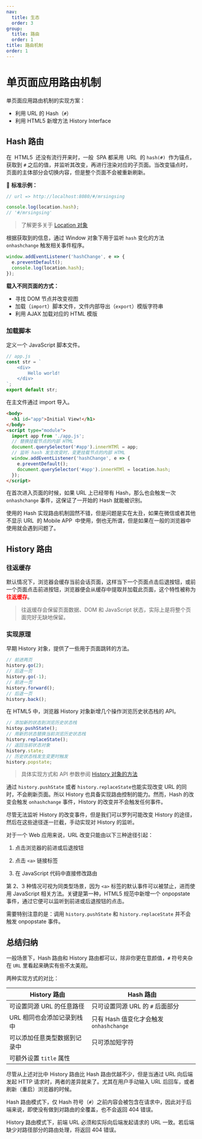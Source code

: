 ```yaml
---
nav:
  title: 生态
  order: 3
group:
  title: 路由
  order: 1
title: 路由机制
order: 1
---
```



# 单页面应用路由机制

单页面应用路由机制的实现方案：

- 利用 URL 的 Hash（`#`）
- 利用 HTML5 新增方法 History Interface

## Hash 路由

在  HTML5  还没有流行开来时，一般  SPA 都采用  URL  的 `hash(#)`  作为锚点，获取到 `#` 之后的值，并监听其改变，再进行渲染对应的子页面。当改变锚点时，页面的主体部分会切换内容，但是整个页面不会被重新刷新。

🌰 **标准示例：**

```js
// url => http://localhost:8080/#/mrsingsing

console.log(location.hash);
// '#/mrsingsing'
```

> 了解更多关于 [Location 对象](https://tsejx.github.io/JavaScript-Guidebook/browser-object-model/the-location-object/the-location-object-properties.html)

根据获取到的信息，通过 Window 对象下用于监听 `hash` 变化的方法 `onhashchange` 触发相关事件程序。

```js
window.addEventListener('hashChange', e => {
  e.preventDefault();
  console.log(location.hash);
});
```

**载入不同页面的方式：**

- 寻找 DOM 节点并改变视图
- 加载（`import`）脚本文件，文件内部导出（`export`）模版字符串
- 利用 AJAX 加载对应的 HTML 模版

### 加载脚本

定义一个 JavaScript 脚本文件。

```js
// app.js
const str = `
	<div>
		Hello world!
	</div>
`;
export default str;
```

在主文件通过 import 导入。

```html
<body>
  <h1 id="app">Initial View!</h1>
</body>
<script type="module">
  import app from './app.js';
  // 替换挂载节点的内部 HTML
  document.querySelector('#app').innerHTMl = app;
  // 监听 hash 发生改变时，变更挂载节点的内部 HTML
  window.addEventListener('hashChange', e => {
    e.preventDefault();
    document.querySelector('#app').innerHTMl = location.hash;
  });
</script>
```

在首次进入页面的时候，如果 URL 上已经带有 Hash，那么也会触发一次 `onhashchange` 事件，这保证了一开始的 Hash 就能被识别。

使用的 Hash 实现路由机制固然不错，但是问题是实在太丑，如果在微信或者其他不显示 URL  的 Mobile APP  中使用，倒也无所谓，但是如果在一般的浏览器中使用就会遇到问题了。

## History 路由

### 往返缓存

默认情况下，浏览器会缓存当前会话页面，这样当下一个页面点击后退按钮，或前一个页面点击前进按钮，浏览器便会从缓存中提取并加载此页面，这个特性被称为 <b style="color:red">往返缓存</b>。

> 往返缓存会保留页面数据、DOM 和 JavaScript 状态，实际上是将整个页面完好无缺地保留。

### 实现原理

早期 History 对象，提供了一些用于页面跳转的方法。

```js
// 前进两页
history.go(2);
// 后退一页
history.go(-1);
// 前进一页
history.forward();
// 后退一页
history.back();
```

在 HTML5 中，浏览器 History 对象新增几个操作浏览历史状态栈的 API。

```js
// 添加新的状态到浏览历史状态栈
histoy.pushState();
// 用新的状态替换当前浏览历史状态栈
history.replaceState();
// 返回当前状态对象
history.state;
// 历史状态栈发生变更时触发
history.popstate;
```

> 具体实现方式和 API 参数参阅 [History 对象的方法](https://tsejx.github.io/JavaScript-Guidebook/browser-object-model/the-history-object/the-history-object-methods.html)

通过 `history.pushState` 或者 `history.replaceState`也能实现改变 URL 的同时，不会刷新页面。所以 History 也具备实现路由控制的能力。然而，Hash 的改变会触发 `onhashchange` 事件，History 的改变并不会触发任何事件。

尽管无法监听 History 的改变事件，但是我们可以罗列可能改变 History 的途径，然后在这些途径逐一拦截，手动实现对 History 的监听。

对于一个 Web 应用来说，URL 改变只能由以下三种途径引起：

1. 点击浏览器的前进或后退按钮

2. 点击 `<a>` 链接标签

3. 在 JavaScript 代码中直接修改路由

第 2、3 种情况可视为同类型场景，因为 `<a>` 标签的默认事件可以被禁止，进而使用 JavaScript 相关方法。关键是第一种，HTML5 规范中新增一个 onpopstate 事件，通过它便可以监听到前进或后退按钮的点击。

需要特别注意的是：调用 `history.pushState` 和 `history.replaceState` 并不会触发 onpopstate 事件。

## 总结归纳

一般场景下，Hash 路由和 History 路由都可以，除非你更在意颜值，`#` 符号夹杂在 `URL` 里看起来确实有些不太美观。

两种实现方式的对比：

| History 路由                 | Hash 路由                               |
| ---------------------------- | --------------------------------------- |
| 可设置同源 URL 的任意路径    | 只可设置同源 URL 的 `#` 后面部分        |
| URL 相同也会添加记录到栈中   | 只有 Hash 值变化才会触发 `onhashchange` |
| 可以添加任意类型数据到记录中 | 只可添加短字符                          |
| 可额外设置 `title` 属性      |                                         |

尽管从上述对比中 History 路由比 Hash 路由优越不少，但是当通过 URL 向后端发起 HTTP 请求时，两者的差异就来了。尤其在用户手动输入 URL 后回车，或者刷新（重启）浏览器的时候。

Hash 路由模式下，仅 Hash 符号（`#`）之前内容会被包含在请求中，因此对于后端来说，即使没有做到对路由的全覆盖，也不会返回 404 错误。

History 路由模式下，前端 URL 必须和实际向后端发起请求的 URL 一致。若后端缺少对路径部分的路由处理，将返回 404 错误。
